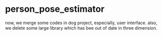 # person_pose_estimator
now, we merge some codes in dog project, especially, user interface. also, we delete some large library which has bee out of date in three dimension.
